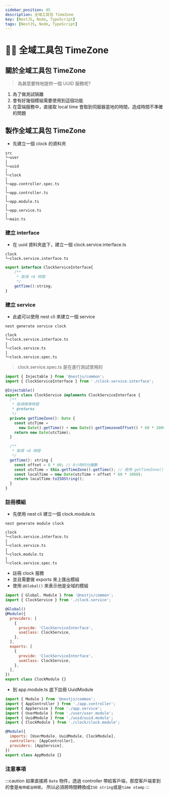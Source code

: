 ```yaml
---
sidebar_position: 45
description: 全域工具包 TimeZone
key: [NestJS, Node, TypeScript]
tags: [NestJS, Node, TypeScript]
---
```


# 👩‍💻 全域工具包 TimeZone

## 關於全域工具包 TimeZone

> 為甚麼要特地提供一個 UUID 服務呢?

1. 為了做測試隔離
2. 會有好幾個模組需要使用到這個功能
3. 在雲端服務中，直接取 local time 會取到伺服器當地的時間，造成時間不準確的問題

## 製作全域工具包 TimeZone

- 先建立一個 clock 的資料夾

```text
src
└─user
│
└─uuid
│
└─clock
│
└─app.controller.spec.ts
│
└─app.controller.ts
│
└─app.module.ts
│
└─app.service.ts
│
└─main.ts
```

### 建立 interface

- 在 uuid 資料夾底下，建立一個 clock.service.interface.ts

```text
clock
└─clock.service.interface.ts
```

```js
export interface ClockServiceInterface{
    /**
     * 取得 +8 時間
     */
    getTime():string;
}
```

### 建立 service

- 此處可以使用 nest cli 來建立一個 service

```shell
nest generate service clock
```

```text
clock
└─clock.service.interface.ts
|
└─clock.service.ts
|
└─clock.service.spec.ts
```

> clock.service.spec.ts 是在進行測試使用的

```js
import { Injectable } from '@nestjs/common';
import { ClockServiceInterface } from './clock.service.interface';

@Injectable()
export class ClockService implements ClockServiceInterface {
  /**
   * 取得標準時間
   * @returns
   */
  private getTimeZone(): Date {
    const utcTime =
      new Date().getTime() + new Date().getTimezoneOffset() * 60 * 1000;
    return new Date(utcTime);
  }

  /**
   * 取得 +8 時間
   */
  getTime(): string {
    const offset = 8 * 60; // 8小時的分鐘數
    const utcTime = this.getTimeZone().getTime(); // 使用 getTimeZone() 取得標準時間
    const localTime = new Date(utcTime + offset * 60 * 1000);
    return localTime.toISOString();
  }
}
```

### 註冊模組

- 先使用 nest cli 建立一個 clock.module.ts

```shell
nest generate module clock
```

```text
clock
└─clock.service.interface.ts
|
└─clock.service.ts
|
└─clock.module.ts
|
└─clock.service.spec.ts
```

- 註冊 clock 服務
- 並且需要做 exports 來上匯出模組
- 使用 `@Global()` 來表示他是全域的模組

```js {4}
import { Global, Module } from '@nestjs/common';
import { ClockService } from './clock.service';

@Global()
@Module({
  providers: [
    {
      provide: 'ClockServiceInterface',
      useClass: ClockService,
    },
  ],
  exports: [
    {
      provide: 'ClockServiceInterface',
      useClass: ClockService,
    },
  ],
})
export class ClockModule {}
```

- 到 app.module.ts 底下註冊 UuidModule

```js {9}
import { Module } from '@nestjs/common';
import { AppController } from './app.controller';
import { AppService } from './app.service';
import { UserModule } from './user/user.module';
import { UuidModule } from './uuid/uuid.module';
import { ClockModule } from './clock/clock.module';

@Module({
  imports: [UserModule, UuidModule, ClockModule],
  controllers: [AppController],
  providers: [AppService],
})
export class AppModule {}
```

### 注意事項

:::caution
如果直接將 `Date` 物件，透過 controller 帶給客戶端，那麼客戶端拿到的會是`格林威治時間`，
所以必須將時間轉換成`ISO string`或是`time stamp`
:::
